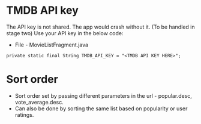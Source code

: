 # TMDB API key
The API key is not shared. The app would crash without it. (To be handled in stage two)
Use your API key in the below code:

* File - MovieListFragment.java

`private static final String TMDB_API_KEY = "<TMDB API KEY HERE>";`

# Sort order
* Sort order set by passing different parameters in the url - popular.desc, vote_average.desc.
* Can also be done by sorting the same list based on popularity or user ratings.
